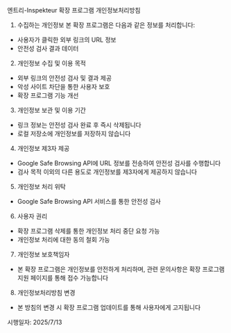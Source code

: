엔트리-Inspekteur 확장 프로그램 개인정보처리방침

1. 수집하는 개인정보
본 확장 프로그램은 다음과 같은 정보를 처리합니다:
- 사용자가 클릭한 외부 링크의 URL 정보
- 안전성 검사 결과 데이터

2. 개인정보 수집 및 이용 목적
- 외부 링크의 안전성 검사 및 결과 제공
- 악성 사이트 차단을 통한 사용자 보호
- 확장 프로그램 기능 개선

3. 개인정보 보관 및 이용 기간
- 링크 정보는 안전성 검사 완료 후 즉시 삭제됩니다
- 로컬 저장소에 개인정보를 저장하지 않습니다

4. 개인정보 제3자 제공
- Google Safe Browsing API에 URL 정보를 전송하여 안전성 검사를 수행합니다
- 검사 목적 이외의 다른 용도로 개인정보를 제3자에게 제공하지 않습니다

5. 개인정보 처리 위탁
- Google Safe Browsing API 서비스를 통한 안전성 검사

6. 사용자 권리
- 확장 프로그램 삭제를 통한 개인정보 처리 중단 요청 가능
- 개인정보 처리에 대한 동의 철회 가능

7. 개인정보 보호책임자
- 본 확장 프로그램은 개인정보를 안전하게 처리하며, 관련 문의사항은 확장 프로그램 지원 페이지를 통해 접수 가능합니다

8. 개인정보처리방침 변경
- 본 방침의 변경 시 확장 프로그램 업데이트를 통해 사용자에게 고지됩니다

시행일자: 2025/7/13
